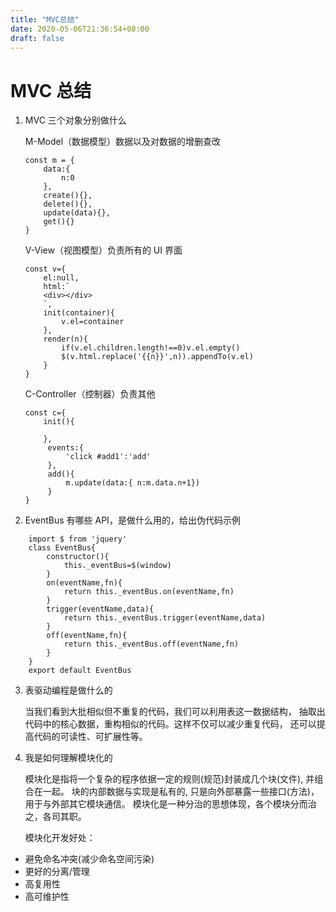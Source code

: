 ```yaml
---
title: "MVC总结"
date: 2020-05-06T21:36:54+08:00
draft: false
---
```


# MVC 总结

1. MVC 三个对象分别做什么

   M-Model（数据模型）数据以及对数据的增删查改

   ```
   const m = {
       data:{
           n:0
       },
       create(){},
       delete(){},
       update(data){},
       get(){}
   }
   ```

   V-View（视图模型）负责所有的 UI 界面

   ```
   const v={
       el:null,
       html:`
       <div></div>
       `,
       init(container){
           v.el=container
       },
       render(n){
           if(v.el.children.length!==0)v.el.empty()
           $(v.html.replace('{{n}}',n)).appendTo(v.el)
       }
   }
   ```

   C-Controller（控制器）负责其他

   ```
   const c={
       init(){

       },
        events:{
            'click #add1':'add'
        },
        add(){
            m.update(data:{ n:m.data.n+1})
        }
   }

   ```

2. EventBus 有哪些 API，是做什么用的，给出伪代码示例

```
    import $ from 'jquery'
    class EventBus{
        constructor(){
            this._eventBus=$(window)
        }
        on(eventName,fn){
            return this._eventBus.on(eventName,fn)
        }
        trigger(eventName,data){
            return this._eventBus.trigger(eventName,data)
        }
        off(eventName,fn){
            return this._eventBus.off(eventName,fn)
        }
    }
    export default EventBus
```

3. 表驱动编程是做什么的

   当我们看到大批相似但不重复的代码，我们可以利用表这一数据结构，
   抽取出代码中的核心数据，重构相似的代码。这样不仅可以减少重复代码，
   还可以提高代码的可读性、可扩展性等。

4. 我是如何理解模块化的

   模块化是指将一个复杂的程序依据一定的规则(规范)封装成几个块(文件), 并组合在一起。
   块的内部数据与实现是私有的, 只是向外部暴露一些接口(方法)，用于与外部其它模块通信。
   模块化是一种分治的思想体现，各个模块分而治之，各司其职。

   模块化开发好处：

- 避免命名冲突(减少命名空间污染)
- 更好的分离/管理
- 高复用性
- 高可维护性

